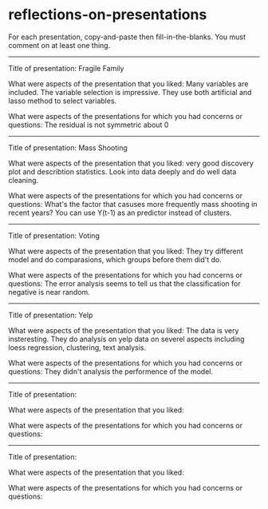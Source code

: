 # reflections-on-presentations

For each presentation, copy-and-paste then fill-in-the-blanks.  You must comment on at least one thing. 


--------------------------------------------------------------------------------------------------------------
Title of presentation: Fragile Family

What were aspects of the presentation that you liked: 
Many variables are included. The variable selection is impressive. 
They use both artificial and lasso method to select variables.

What were aspects of the presentations for which you had concerns or questions: 
The residual is not symmetric about 0


--------------------------------------------------------------------------------------------------------------
Title of presentation: Mass Shooting

What were aspects of the presentation that you liked:
very good discovery plot and describtion statistics.
Look into data deeply and do well data cleaning.

What were aspects of the presentations for which you had concerns or questions:
What's the factor that casuses more frequently mass shooting in recent years?
You can use Y(t-1) as an predictor instead of clusters.


--------------------------------------------------------------------------------------------------------------
Title of presentation: Voting

What were aspects of the presentation that you liked:
They try different model and do comparasions, which groups before them did't do.

What were aspects of the presentations for which you had concerns or questions:
The error analysis seems to tell us that the classification for negative is near random.


--------------------------------------------------------------------------------------------------------------
Title of presentation: Yelp

What were aspects of the presentation that you liked:
The data is very insteresting. They do analysis on yelp data on severel aspects including loess regression, 
clustering, text analysis.

What were aspects of the presentations for which you had concerns or questions:
They didn't analysis the performence of the model.


--------------------------------------------------------------------------------------------------------------
Title of presentation:

What were aspects of the presentation that you liked:

What were aspects of the presentations for which you had concerns or questions:



--------------------------------------------------------------------------------------------------------------
Title of presentation:

What were aspects of the presentation that you liked:

What were aspects of the presentations for which you had concerns or questions:


